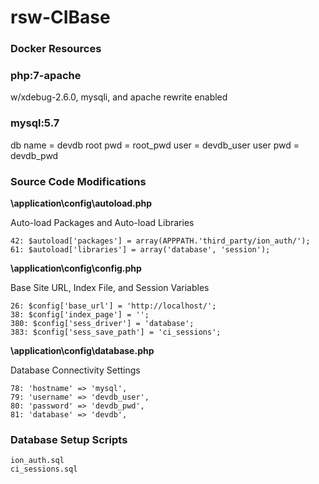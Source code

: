# rsw-CIBase

### Docker Resources

### php:7-apache 
w/xdebug-2.6.0, mysqli, and apache rewrite enabled
### mysql:5.7
db name = devdb
root pwd = root_pwd
user = devdb_user
user pwd = devdb_pwd

### Source Code Modifications

**\application\config\autoload.php**

Auto-load Packages and Auto-load Libraries
```
42: $autoload['packages'] = array(APPPATH.'third_party/ion_auth/');
61: $autoload['libraries'] = array('database', 'session');
```

**\application\config\config.php**

Base Site URL, Index File, and Session Variables
```
26: $config['base_url'] = 'http://localhost/';
38: $config['index_page'] = '';
380: $config['sess_driver'] = 'database';
383: $config['sess_save_path'] = 'ci_sessions';
```

**\application\config\database.php**

Database Connectivity Settings
```
78: 'hostname' => 'mysql',
79: 'username' => 'devdb_user',
80: 'password' => 'devdb_pwd',
81: 'database' => 'devdb',
```

### Database Setup Scripts
```
ion_auth.sql
ci_sessions.sql
```

